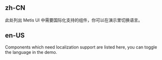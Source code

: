 ## zh-CN

此处列出 Metis UI 中需要国际化支持的组件，你可以在演示里切换语言。

## en-US

Components which need localization support are listed here, you can toggle the language in the demo.
